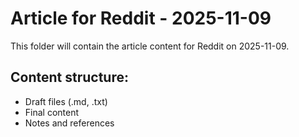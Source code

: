 # Article for Reddit - 2025-11-09

This folder will contain the article content for Reddit on 2025-11-09.

## Content structure:
- Draft files (.md, .txt)
- Final content
- Notes and references
